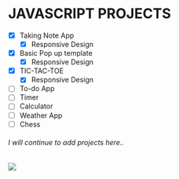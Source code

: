 # JAVASCRIPT PROJECTS

- [x] Taking Note App
    - [x] Responsive Design
- [x] Basic Pop up template
	- [x] Responsive Design
- [x] TIC-TAC-TOE
	- [x] Responsive Design
- [ ] To-do App
- [ ] Timer
- [ ] Calculator
- [ ] Weather App
- [ ] Chess 

###### I will continue to add projects here..

<img src="https://y.yarn.co/083edd82-e2e2-40ec-b7d2-49a78ef7af21_text.gif">
